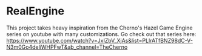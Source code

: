# RealEngine
This project takes heavy inspiration from the Cherno's Hazel Game Engine series on youtube with many customizations. Go check out that series here: https://www.youtube.com/watch?v=JxIZbV_XjAs&list=PLlrATfBNZ98dC-V-N3m0Go4deliWHPFwT&ab_channel=TheCherno
